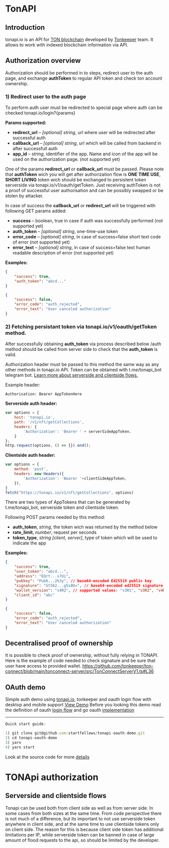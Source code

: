 # TonAPI

## Introduction
tonapi.io is an API for [TON blockchain](https://ton.org) developed by [Tonkeeper](https://tonkeeper.com) team.
It allows to work with indexed blockchain information via API.


## Authorization overview
Authorization should be performed in to steps, redirect user to the auth page, and exchange **authToken** to regular API token and check ton account ownership.

### 1) Redirect user to the auth page
To perform auth user must be redirected to special page where auth can be checked
tonapi.io/login?{params}

**Params supported:**
* **redirect_url** – *[optional]* *string*, url where user will be redirected after successful auth
* **callback_url** – *[optional]* *string*, url which will be called from backend in after successfull auth
* **app_id** – *string*, identifier of the app. Name and icon of the app will be used on the authorization page. (not supported yet)


One of the params **redirect_url** or **callback_url** must be passed. Please note that **authToken** wich you will get after authorization flow is **ONE TIME USE**, **SHORT LIVING** token wich should be exchanged to persistent token serverside via tonapi.io/v1/oauth/getToken. Just receiving authToken is not a proof of successful user authorisation and can be possibly swapped or be stolen by attacker.

In case of success the **callback_url** or **redirect_url** will be triggered with following GET params added:
* **success** – boolean, true in case if auth was successfully performed (not supported yet)
* **auth_token** – *[optional]* *string*, one-time-use token  
* **error_code** – *[optional]* *string*, in case of success=false short text code of error (not supported yet)
* **error_text** – *[optional]* *string*, in case of success=false text human readable description of error (not supported yet)

**Examples:**
```JSON
{
    "success": true,
    "auth_token": "abcd..."
}
```
```JSON
{
    "success": false,
    "error_code": "auth_rejected",
    "error_text": "User canceled authorization"
}
```

### 2) Fetching persistant token via tonapi.io/v1/oauth/getToken method.
After successfully obtaining **auth_token** via process described below /auth method should be called from server side to check that the **auth_token** is valid.

Authorization header must be passed to this method the same way as any other methods in tonapi.io API. Token can be obtained with t.me/tonapi_bot telegram bot. [Learn more about serverside and clientside flows.](#serverside-and-clientside-flows)

Example header:
```
Authorisation: Bearer AppTokenHere
```
**Serverside auth header:**
```javascript
var options = {
    host: 'tonapi.io',
    path: '/v1/nft/getCollections',
    headers: {
        'Authorization': 'Bearer ' + serverSideAppToken,
    }
};
http.request(options, () => {}).end();
```

**Clientside auth header:**
```javascript
var options = {
    method: 'post', 
    headers: new Headers({
        'Authorization': 'Bearer '+clientSideAppToken, 
    }), 
}
fetch("https://tonapi.io/v1/nft/getCollections", options)
```

There are two types of AppTokens that can be generated by t.me/tonapi_bot, serverside token and clientside token.


Following POST params needed by this method:
* **auth_token**, *string*, the token wich was returned by the method below
* **rate_limit**, *number*, request per seconds
* **token_type**, *string [client, server]*, type of token which will be used to indicate the app

**Examples:**
```JSON
{
    "success": true,
    "user_token": "abcd...",
    "address": "EQrt...s7Ui",
    "pubkey": "Pub6...2k3y", // base64-encoded Ed25519 public key
    "signature": "Gt562...g5s8D=", // base64-encoded ed25519 signature
    "wallet_version": "v4R2", // supported values: "v3R1", "v3R2", "v4R1", "v4R2"
    "client_id": "abc"
}
```
```JSON
{
    "success": false,
    "error_code": "auth_rejected",
    "error_text": "User canceled authorization"
}
```

## Decentralised proof of ownership
It is possible to check proof of ownership, without fully relying in TONAPI. Here is the example of code needed to check signature and be sure that user have access to provided wallet.
https://github.com/tonkeeper/ton-connect/blob/main/tonconnect-server/src/TonConnectServerV1.ts#L36



## OAuth demo
Simple auth demo using [tonapi.io](https://tonapi.io/), tonkeeper and oauth login flow with desktop and mobile support
[View Demo](https://tonapi-oauth.herokuapp.com/)
Before you looking this demo read the definition of oauth [login flow](https://www.techtarget.com/searchapparchitecture/definition/OAuth) and go oauth [implementation](https://github.com/go-oauth2/oauth2)

***
```javascript
Quick start guide:

1) git clone git@github.com:startfellows/tonapi-oauth-demo.git
2) cd tonapi-oauth-demo
3) yarn
4) yarn start
```

Look at the source code for more [details](https://github.com/startfellows/tonapi-oauth-demo/blob/master/src/App.tsx)


# TONApi authorization

## Serverside and clientside flows

Tonapi can be used both from client side as well as from server side. In some cases from both sizes at the same time. From code perspective there is not much of a difference, but its important to not use serverside token anywhere in client side, and at the same time to use clientside tokens only on client side. The reason for this is because client side token has additional limitations per IP, while serverside token can be banned in case of large amount of flood requests to the api, so should be limited by the developer.

